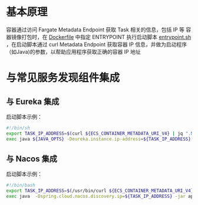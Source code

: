 # 基本原理
容器通过访问 Fargate Metadata Endpoint 获取 Task 相关的信息，包括 IP 等
容器镜像打包时，在 [Dockerfile](Dockerfile) 中指定 ENTRYPOINT 执行启动脚本 [entrypoint.sh](entrypoint.sh) ，在启动脚本通过 curl Metadata Endpoint 获取容器 IP 信息，并做为启动程序（如Java)的参数，以帮助应用程序获取正确的容器 IP 地址

# 与常见服务发现组件集成
## 与 Eureka 集成
启动脚本示例：
```bash
#!/bin/sh
export TASK_IP_ADDRESS=$(curl ${ECS_CONTAINER_METADATA_URI_V4} | jq ".Networks[0].IPv4Addresses[0]")
exec java ${JAVA_OPTS} -Deureka.instance.ip-address=${TASK_IP_ADDRESS} -Deureka.instance.prefer-ip-address=true -Deureka.instance.instance-id=${TASK_IP_ADDRESS}:${SERVER_PORT}  -Deureka.instance.status-page-url=http://${TASK_IP_ADDRESS}:${SERVER_PORT}/swagger-ui.html -jar /api-auth.jar
```

## 与 Nacos 集成
启动脚本示例：
```bash
#!/bin/bash
export TASK_IP_ADDRESS=$(/usr/bin/curl ${ECS_CONTAINER_METADATA_URI_V4} | /usr/bin/jq ".Networks[0].IPv4Addresses[0]" |sed $'s/\"//g')
exec java  -Dspring.cloud.nacos.discovery.ip=${TASK_IP_ADDRESS} -jar app.jar
```